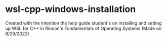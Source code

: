 # wsl-cpp-windows-installation
Created with the intention the help guide student's on installing and setting up WSL for C++ in Rincon's Fundamentals of Operating Systems (Made on 8/29/2022)
